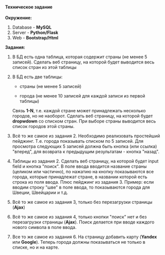 #### **Техническое задание**

**Окружение:**
 1) Database - **MySQL**
 2) Server - **Python/Flask**
 3) Web - **Bootstrap/Html**

 **Задания:**
 
 
 1) В БД есть одна таблица, которая содержит страны (не менее 5 записей). Сделать веб страницу, на которой будет выводится весь список стран из этой таблицы
 
 2) В БД есть две таблицы:
 
    * страны (не менее 5 записей)
 
    * города (не менее 10 записей для каждой записи из первой таблицы)
 
    Связь **1-N**, т.е. каждой стране может принадлежать несколько городов, но не наоборот. Сделать веб страницу, на которой будет **dropwdown** со списком стран. При выборе страны выводится весь список городов этой страны.
 
 3) Всё то же самое из задания 2. Необходимо реализовать простейший пейджинг. Т.е. города показывать списком по 5 записей. Для просмотра следующих 5 записей должна быть кнопка (или ссылка) "вперед", для возврата к предыдущим результатам - кнопка "назад".
 
 4) Таблицы из задания 2. Сделать веб страницу, на которой будет input field и кнопка "поиск". В поле ввода вводится название страны (целиком или частично), по нажатию на кнопку показываются все города, которые принадлежат стране, в названии которой есть строка из поля ввода. Плюс пейджинг из задания 3.
 Пример: если вводим строку "шве" в поле ввода, то показываются города для Швеции, Швейцарии и т.д.
 
 5) Всё то же самое из задания 3, только без перезагрузки страницы (**Ajax**)
 
 6) Всё то же самое из задания 4, только кнопки "поиск" нет и без перезагрузки страницы (**Ajax**). Поиск делается при вводе каждого нового символа в поле ввода.
 
 7) Все то же самое из задания 6. На страницу добавить карту (**Yandex** или **Google**). Теперь города должны показываться не только в списке, но и на карте.